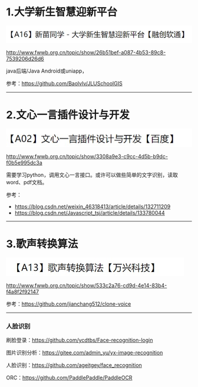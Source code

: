 # 1.大学新生智慧迎新平台

![Snipaste_2024-01-11_17-41-18](images/Snipaste_2024-01-11_17-41-18.jpg)

http://www.fwwb.org.cn/topic/show/26b51bef-a087-4b53-89c8-7539206d26d6

java后端/Java Android或uniapp，

参考：https://github.com/Baolvlv/JLUSchoolGIS

---

# 2.文心一言插件设计与开发

![Snipaste_2024-01-11_17-40-42](images/Snipaste_2024-01-11_17-40-42.jpg)

http://www.fwwb.org.cn/topic/show/3308a9e3-c9cc-4d5b-b9dc-f0b5e995dc3a

需要学习python，调用文心一言接口。或许可以做些简单的文字识别，读取word、pdf文档。

参考：

- https://blog.csdn.net/weixin_46318413/article/details/132711209
- https://blog.csdn.net/Javascript_tsj/article/details/133780044

---

# 3.歌声转换算法

![Snipaste_2024-01-11_17-48-58](images/Snipaste_2024-01-11_17-48-58.jpg)

http://www.fwwb.org.cn/topic/show/533c2a76-cd9d-4e14-83b4-f4a8f2f92147

参考：https://github.com/jianchang512/clone-voice

---

### 人脸识别

刷脸登录：https://github.com/ycdtbs/Face-recognition-login

图片识别分析：https://gitee.com/admin_yu/yx-image-recognition

人脸识别：https://github.com/ageitgey/face_recognition

ORC：https://github.com/PaddlePaddle/PaddleOCR

